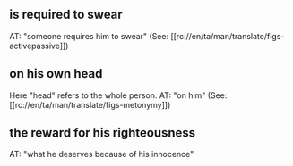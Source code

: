 ## is required to swear ##

AT: "someone requires him to swear" (See: [[rc://en/ta/man/translate/figs-activepassive]])

## on his own head ##

Here "head" refers to the whole person. AT: "on him" (See: [[rc://en/ta/man/translate/figs-metonymy]])

## the reward for his righteousness ##

AT: "what he deserves because of his innocence"